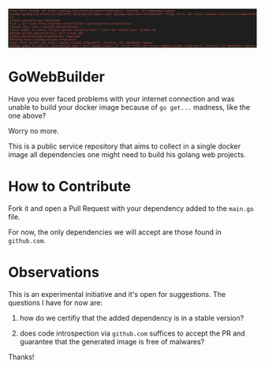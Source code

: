 ![motive](https://raw.githubusercontent.com/abilioesteves/gowebbuilder/assets/motive.png)

# GoWebBuilder

Have you ever faced problems with your internet connection and was unable to build your docker image because of `go get...` madness, like the one above?

Worry no more.

This is a public service repository that aims to collect in a single docker image all dependencies one might need to build his golang web projects.

# How to Contribute

Fork it and open a Pull Request with your dependency added to the `main.go` file.

For now, the only dependencies we will accept are those found in `github.com`.

# Observations

This is an experimental initiative and it's open for suggestions. The questions I have for now are:

1. how do we certifiy that the added dependency is in a stable version?

2. does code introspection via `github.com` suffices to accept the PR and guarantee that the generated image is free of malwares?

Thanks!


